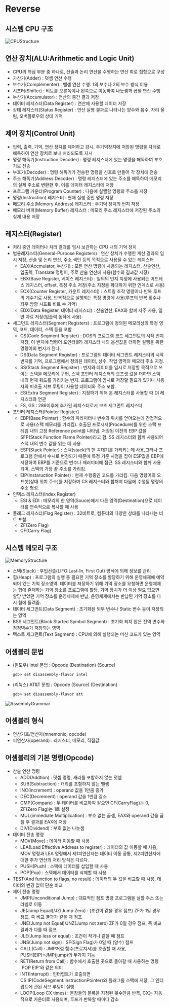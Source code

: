 # Reverse
## 시스템 CPU 구조

![CPUStructure](/Reverse/CPUStructure.png)


## 연산 장치(ALU:Arithmetic and Logic Unit)

- CPU의 핵심 부분 중 하나로, 산술과 논리 연산을 수행하는 연산 회로 집합으로 구성
- 가산기(Adder) : 덧셈 연산 수행
- 보수기(Complementer) : 뺄셈 연산 수행. 1의 보수나 2의 보수 방식 이용
- 시프터(Shifter) : 비트를 오른쪽이나 왼쪽으로 이동하여 나눗셈과 곱셈 연산 수행
- 누산기(Accumulator) : 연산의 중간 결과 저장
- 데이터 레지스터(Data Register) : 연산에 사용할 데이터 저장
- 상태 레지스터(Status Register) : 연산 실행 결과로 나타나는 양수와 음수, 자리 올림, 오버플로우의 상태 기억



## 제어 장치(Control Unit)

- 입력, 출력, 기억, 연산 장치를 제어하고 감시, 주기억장치에 저장된 명령을 차례로 해독하여 연산 장치로 보내 처리되도록 지시
- 명령 해독기(Instruction Decoder) : 명령 레지스터에 있는 명령을 해독하여 부호기로 전송
- 부호기(Decoder) : 명령 해독기가 전송한 명령을 신호로 만들어 각 장치에 전송
- 주소 해독기(Address Decoder) : 명령 레지스터에 있는 주소를 해독하여 메모리의 실제 주소로 변환한 후, 이를 데이터 레지스터에 저장
- 프로그램 카운터(Program Counter) : 다음에 실핼할 명령의 주소를 저장
- 명령(Instruction) 레지스터 : 현재 실행 중인 명령 저장
- 메모리 주소(Memory Address) 레지스터 : 주기억 장치의 번지 저장
- 메모리 버퍼(Memory Buffer) 레지스터 : 메모리 주소 레지스터에 저장된 주소의 실제 내용 저장



## 레지스터(Register)

- 처리 중인 데이터나 처리 결과를 임시 보관하는 CPU 내의 기억 장치
- 범용레지스터(General-Purpose Registers) : 연산 장치가 수행한 계산 결과의 임시 저장, 산술 및 논리 연산, 주소 색인 등의 목적으로 사용될 수 있는 레지스터 
  + EAX(Accmulator, 누산기) : 모든 연산 명령에 사용되는 레지스터, 산술연산, 입출력, Translate 명령어, 주로 산술 연산에 사용(함수의 결과값 저장)
  + EBX(Base Register, 베이스 레지스터) : 임의의 번지 지정에 사용되는 어드레스 레지스터, offset, 특정 주소 저장(주소 지정을 확대하기 위한 인덱스로 사용)
  + ECX(Counter Register, 카운트 레지스터) : 스트링 조작 명령이나 반복 루프의 계수기로 사용, 반복적으로 실행되는 특정 명령에 사용(루프의 반복 횟수나 좌우 방향 시프트 비트 수 기억)
  + EDX(Data Register, 데이터 레지스터) : 산술연산, EAX와 함께 자주 사용, 일반 자료 저장(입출력 동작에 사용)
- 세그먼트 레지스터(Segment Registers) : 프로그램에 정의된 메모리상의 특정 영역, 코드, 데이터, 스택 등을 포함 
  + CS(Code Segment Register) : DOS의 프로그램 코드 세그먼트의 시작 번지 저장, 이 번지에 명령어 포인터(IP) 레지스터 내의 옵션값을 더하면 실행을 위한 명령어의 번지가 된다.
  + DS(Data Segment Register) : 프로그램의 데이터 세그먼트 레지스터의 시작 번지를 기억, 프로그램에서 정의된 데이터, 상수, 작업 영역의 메모리 주소 지정.
  + SS(Stack Segment Register) : 번지와 데이터를 임시로 저장할 목적으로 쓰이는 스택을 메모리에 구현, 스택 포인터 레지스터의 오프셋 값을 더하면 스택 내의 현재 워드를 가리키는 번지. 프로그램이 임시로 저장할 필요가 있거나 사용자의 피호출 서브 루팅이 사용할 데이터와 주소 포함.
  + ES(Extra Segment Register) : 지정하기 위해 본 레지스터를 사용할 때 DI 레지스터와 연관
  + FS, GS : 286이후에 추가된 레지스터로서 보조 세그먼트 레지스터
- 포인터 레지스터(Pointer Register)
  + EBP(Base Pointer) : 함수의 파라미터나 변수의 위치를 얻어오는데 간접적으로 사용(스택 메모리를 가리킴). 호출된 프로시저(Procedure)를 위한 스택 프레임 내의 고정 Reference point를 나타냄. 저장된 이전의 EBP 값을 SFP(Stack Function Flame Pointer)라고 함. SS 레지스터와 함께 사용되어 스택 내의 변수 값을 읽는 데 사용.
  + ESP(Stack Pointer) : 스택(stack)의 맨 꼭대기를 가리키는데 사용,그러나 프로그램 안에서 수시로 변경되기 때문에 특정 기준 시점을 잡아 ESP값을 EBP에 저장하여 EBP를 기준으로 변수나 패러미터에 접근. SS 레지스터와 함께 사용되며, 스택의 가장 끝 주소를 가리킴. 
  + EIP(Instaruction Pointer) : 현재 수행중인 코드를 가리킴. 다음 명령어의 오프셋(상대 위치 주소)를 저장하며 CS 레지스터와 합쳐져 다음에 수행될 명령의 주소 형성.
- 인덱스 레지스터(Index Register)
  + ESI & EDI :  메모리의 한 영역(Souce)에서 다른 영역(Destination)으로 데이터를 연속적으로
                        복사할 때 사용
- 플래그 레지스터(Flag Register) : 32비트로, 컴퓨터의 다양한 상태를 나타내는 비트 포함. 
  + ZF(Zero Flag)
  + CF(Carry Flag)



## 시스템 메모리 구조

![MemoryStructure](/Reverse/MemoryStructure.png)

- 스택(Stack)  : 후입선출(LIFO:Last-In, First Out) 방식에 의해 정보를 관리
- 힙(Heap) : 프로그램의 실행 중 필요한 기억 장소를 할당하기 위해 운영체제에 예약되어 있는 기억 장소영역. 데이터를 저장하기 위해 기억 장소를 요청하면 운영체제는 힙에 존재하는 기억 장소를 프로그램에 할당. 기억 장치가 더 이상 필요 없으면 할당 받았던 기억 장소를 운영체제에 반납, 운영체제에서는 반납된 기억 장소를 다시 힙에 돌려줌. 
- 데이터 세그먼트(Data Segment) : 초기화된 외부 변수나 Static 변수 등이 저장되는 영역
- BSS 세그먼트(Block Started Symbol Segment) : 초기화 되지 않은 전역 변수와 정정벽수가 저장되는 영역
- 텍스트 세그먼트(Text Segment) : CPU에 의해 실행되는 머신 코드가 있는 영역



## 어셈블리 문법

- (윈도우) Intel 문법 : Opcode (Destination) (Source)  

  `gdb> set disassembly-flavor intel`

- (리눅스) AT&T 문법 : Opcode (Source) (Destination)  

  `gdb> set disassembly-flavor att`

![AssemblyGrammar](/Reverse/AssemblyGrammar.png)


## 어셈블리 형식

- 연상기호/연산자(mnemonic, opcode)
- 피연산자(operand) : 레지스터, 메모리, 직접값



## 어셈블리의 기본 명령(Opcode)

- 산술 연산 명령
  + ADD(Addtion) : 덧셈 명령, 캐리를 포함하지 않는 덧셈
  + SUB(Subtraction) : 캐리를 포함하지 않는 뺄셈
  + INC(Increment) : operand 값을 1만큼 증가
  + DEC(Decrement) : operand 값을 1만큼 감소
  + CMP(Compare) : 두 데이터를 비교하여 같으면 CF(CarryFlag)는 0, ZF(Zero Flag)는 1로 설정
  + MUL(immediate Multiplication) : 부호 없는 곱셈, EAX와 operand 값을 곱셈 후 결과를 EAX에 저장
  + DIV(Dividend) : 부호 없는 나눗셈
- 데이터 전송 명령
  + MOV(Move) : 데이터 이동할 때 사용
  + LEA(Load Effective Address to register) : 데이터의 값 이동할 때 사용, MOV 명령과 LEA 명령에서 제1피연산자는 데이터 이동 공통, 제2피연산자에 대한 추가 연산의 처리 방식은 다르다.
  + PUSH(Push) : 스택에 데이터를 삽입할 때 사용
  + POP(Pop) : 스택에서 데이터를 삭제할 때 사용
- TEST(And function to flags, no result) : 데이터의 두 값을 비교할 때 사용, 데이터의 변경 없이 단순 비교
- 제어 전송 명령
  + JMP(Unconditional Jump) : 대표적인 점프 명령 프로그램을 실할 주소 또는 라벨로 이동
  + JE(Jump Equal)/JZ(Jump Zero) : (조건이 같을 경우 점프) ZF가 1일 경우 점프, 즉 비교 결과가 같을 때 점프
  + JNE(Jump not Equal)/JNZ(Jump not zero) ZF가 0일 경우 점프, 즉 비교 결과가 다를 때 점프
  + JLE(Jump less or equal) : 조건이 작거나 같을 때 점프
  + JNS(Jump not sign) : SF(Sign Flag)가 0일 때 (양수) 점프
  + CALL(Call) : JMP처럼 함수(프로지서)를 호출할 때 사용, PUSH(EIP)+JMP(jump)의 두가지 기능
  + RET(Return from Call) : 함수에서 호출한 곳으로 돌아갈 때 사용하는 명령 'POP EIP'와 같은 의미
  + INT(Interrupt) : 인터럽트가 호출되면 CS:IP(CodeSegment:InstructionPointer)와 플래그를 스택에 저장, 그 인터럽트에 관된 서브 루팅이 실행
  + LOOP(Loop CX times) : 문장들의 블록을 지정된 횟수만큼 반복, CX는 자동적으로 카운터로 사용되며, 루프가 반복할 때마다 감소




